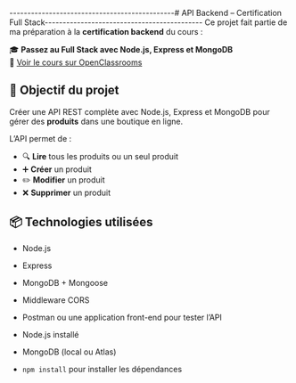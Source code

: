 ----------------------------------------------# API Backend – Certification Full Stack--------------------------------------------
Ce projet fait partie de ma préparation à la **certification backend** du cours :

🎓 **Passez au Full Stack avec Node.js, Express et MongoDB**  
🔗 [Voir le cours sur OpenClassrooms](https://openclassrooms.com/fr/courses/6390246-passez-au-full-stack-avec-node-js-express-et-mongodb)

## 🚀 Objectif du projet

Créer une API REST complète avec Node.js, Express et MongoDB pour gérer des **produits** dans une boutique en ligne.

L’API permet de :

- 🔍 **Lire** tous les produits ou un seul produit
- ➕ **Créer** un produit
- ✏️ **Modifier** un produit
- ❌ **Supprimer** un produit

## 📦 Technologies utilisées

- Node.js
- Express
- MongoDB + Mongoose
- Middleware CORS
- Postman ou une application front-end pour tester l’API


- Node.js installé
- MongoDB (local ou Atlas)
- `npm install` pour installer les dépendances

